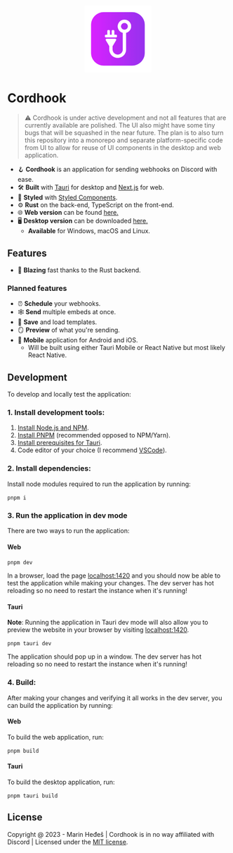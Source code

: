 <p align="center">
<img src="src-tauri/icons/icon.png" alt="cordhook logo" width="30%"/>
</p>

# Cordhook

> ⚠️ Cordhook is under active development and not all features that are currently available are polished. The UI also might have some tiny bugs that will be squashed in the near future. The plan is to also turn this repository into a monorepo and separate platform-specific code from UI to allow for reuse of UI components in the desktop and web application.

- 🪝 **Cordhook** is an application for sending webhooks on Discord with ease.
- 🛠 **Built** with [Tauri](https://tauri.app) for desktop and [Next.js](https://nextjs.org/) for web.
- 🎨 **Styled** with [Styled Components](https://styled-components.com).
- ⚙️ **Rust** on the back-end, TypeScript on the front-end.
- 🌐 **Web version** can be found [here.](https://cordhook.app)
- 🖥 **Desktop version** can be downloaded [here.](https://github.com/SincerelyFaust/cordhook/releases)
    - **Available** for Windows, macOS and Linux.

## Features

- 🦀 **Blazing** fast thanks to the Rust backend.

### Planned features

- ⏰ **Schedule** your webhooks.
- 🕸 **Send** multiple embeds at once.
- 💾 **Save** and load templates.
- 🪞 **Preview** of what you're sending.
- 📱 **Mobile** application for Android and iOS.
    - Will be built using either Tauri Mobile or React Native but most likely React Native.

## Development

To develop and locally test the application:

### 1. Install development tools:

1. [Install Node.js and NPM](https://nodejs.org/en/download/package-manager/).
1. [Install PNPM](https://pnpm.io/installation) (recommended opposed to NPM/Yarn).
1. [Install prerequisites for Tauri](https://tauri.app/v1/guides/getting-started/prerequisites).
1. Code editor of your choice (I recommend [VSCode](https://code.visualstudio.com/)).

### 2. Install dependencies:

Install node modules required to run the application by running:

```
pnpm i
```

### 3. Run the application in dev mode

There are two ways to run the application:

#### Web

```
pnpm dev
```

In a browser, load the page [localhost:1420](http://localhost:1420) and you should now be able to test the application while making your changes.
The dev server has hot reloading so no need to restart the instance when it's running!

#### Tauri

**Note**: Running the application in Tauri dev mode will also allow you to preview the website in your browser by visiting [localhost:1420](http://localhost:1420).

```
pnpm tauri dev
```

The application should pop up in a window.
The dev server has hot reloading so no need to restart the instance when it's running!

### 4. Build:

After making your changes and verifying it all works in the dev server, you can build the application by running:

#### Web

To build the web application, run:

```
pnpm build
```

#### Tauri

To build the desktop application, run:

```
pnpm tauri build
```

## License

Copyright @ 2023 - Marin Heđeš | Cordhook is in no way affiliated with Discord | Licensed under the [MIT license](/LICENSE).
